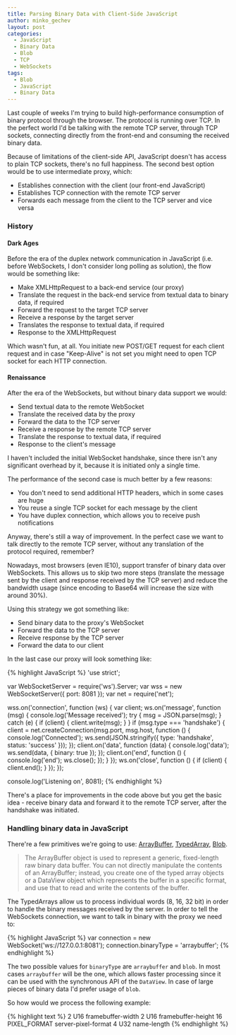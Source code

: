 ```yaml
---
title: Parsing Binary Data with Client-Side JavaScript
author: minko_gechev
layout: post
categories:
  - JavaScript
  - Binary Data
  - Blob
  - TCP
  - WebSockets
tags:
  - Blob
  - JavaScript
  - Binary Data
---
```


Last couple of weeks I'm trying to build high-performance consumption of binary protocol through the browser. The protocol is running over TCP. In the perfect world I'd be talking with the remote TCP server, through TCP sockets, connecting directly from the front-end and consuming the received binary data.

Because of limitations of the client-side API, JavaScript doesn't has access to plain TCP sockets, there's no full happiness. The second best option would be to use intermediate proxy, which:

- Establishes connection with the client (our front-end JavaScript)
- Establishes TCP connection with the remote TCP server
- Forwards each message from the client to the TCP server and vice versa

### History

#### Dark Ages

Before the era of the duplex network communication in JavaScript (i.e. before WebSockets, I don't consider long polling as solution), the flow would be something like:

- Make XMLHttpRequest to a back-end service (our proxy)
- Translate the request in the back-end service from textual data to binary data, if required
- Forward the request to the target TCP server
- Receive a response by the target server
- Translates the response to textual data, if required
- Response to the XMLHttpRequest

Which wasn't fun, at all. You initiate new POST/GET request for each client request and in case "Keep-Alive" is not set you might need to open TCP socket for each HTTP connection.

#### Renaissance

After the era of the WebSockets, but without binary data support we would:

- Send textual data to the remote WebSocket
- Translate the received data by the proxy
- Forward the data to the TCP server
- Receive a response by the remote TCP server
- Translate the response to textual data, if required
- Response to the client's message

I haven't included the initial WebSocket handshake, since there isn't any significant overhead by it, because it is initiated only a single time.

The performance of the second case is much better by a few reasons:

- You don't need to send additional HTTP headers, which in some cases are huge
- You reuse a single TCP socket for each message by the client
- You have duplex connection, which allows you to receive push notifications

Anyway, there's still a way of improvement. In the perfect case we want to talk directly to the remote TCP server, without any translation of the protocol required, remember?

Nowadays, most browsers (even IE10), support transfer of binary data over WebSockets. This allows us to skip two more steps (translate the message sent by the client and response received by the TCP server) and reduce the bandwidth usage (since encoding to Base64 will increase the size with around 30%).

Using this strategy we got something like:

- Send binary data to the proxy's WebSocket
- Forward the data to the TCP server
- Receive response by the TCP server
- Forward the data to our client

In the last case our proxy will look something like:

{% highlight JavaScript %}
'use strict';

var WebSocketServer = require('ws').Server;
var wss = new WebSocketServer({ port: 8081 });
var net = require('net');

wss.on('connection', function (ws) {
  var client;
  ws.on('message', function (msg) {
    console.log('Message received');
    try {
      msg = JSON.parse(msg);
    } catch (e) {
      if (client) {
        client.write(msg);
      }
    }
    if (msg.type === 'handshake') {
      client = net.createConnection(msg.port, msg.host, function () {
        console.log('Connected');
        ws.send(JSON.stringify({
          type: 'handshake',
          status: 'success'
        }));
      });
      client.on('data', function (data) {
        console.log('data');
        ws.send(data, { binary: true });
      });
      client.on('end', function () {
        console.log('end');
        ws.close();
      });
    }
  });
  ws.on('close', function () {
    if (client) {
      client.end();
    }
  });
});

console.log('Listening on', 8081);
{% endhighlight %}

There's a place for improvements in the code above but you get the basic idea - receive binary data and forward it to the remote TCP server, after the handshake was initiated.

### Handling binary data in JavaScript

There're a few primitives we're going to use: [ArrayBuffer](https://developer.mozilla.org/en-US/docs/Web/JavaScript/Reference/Global_Objects/ArrayBuffer), [TypedArray](https://developer.mozilla.org/en-US/docs/Web/JavaScript/Reference/Global_Objects/TypedArray), [Blob](https://developer.mozilla.org/en/docs/Web/API/Blob).

> The ArrayBuffer object is used to represent a generic, fixed-length raw binary data buffer. You can not directly manipulate the contents of an ArrayBuffer; instead, you create one of the typed array objects or a DataView object which represents the buffer in a specific format, and use that to read and write the contents of the buffer.

The TypedArrays allow us to process individual words (8, 16, 32 bit) in order to handle the binary messages received by the server. In order to tell the WebSockets connection, we want to talk in binary with the proxy we need to:

{% highlight JavaScript %}
var connection = new WebSocket('ws://127.0.0.1:8081');
connection.binaryType = 'arraybuffer';
{% endhighlight %}

The two possible values for `binaryType` are `arraybuffer` and `blob`. In most cases `arraybuffer` will be the one, which allows faster processing since it can be used with the synchronous API of the `DataView`. In case of large pieces of binary data I'd prefer usage of `blob`.

So how would we process the following example:

{% highlight text %}
2      U16      framebuffer-width
2      U16      framebuffer-height
16 PIXEL_FORMAT server-pixel-format
4      U32      name-length
{% endhighlight %}
